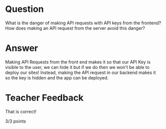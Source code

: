 # Question

What is the danger of making API requests with API keys from the frontend? How does making an API request from the server avoid this danger?

# Answer

Making API Requests from the front end makes it so that our API Key is visible to the user, we can hide it but if we do then we won't be able to deploy our sites! Instead, making the API request in our backend makes it so the key is hidden and the app can be deployed.

# Teacher Feedback

That is correct!

3/3 points
